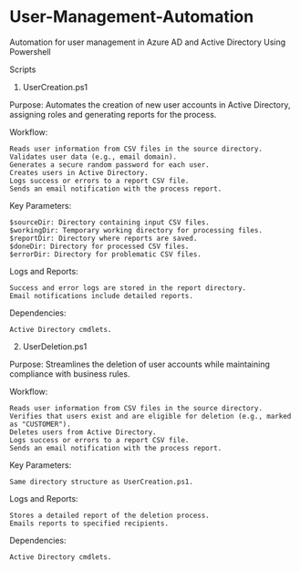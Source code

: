 # User-Management-Automation
Automation for user management in Azure AD and Active Directory Using Powershell

Scripts
1. UserCreation.ps1

Purpose:
Automates the creation of new user accounts in Active Directory, assigning roles and generating reports for the process.

Workflow:

    Reads user information from CSV files in the source directory.
    Validates user data (e.g., email domain).
    Generates a secure random password for each user.
    Creates users in Active Directory.
    Logs success or errors to a report CSV file.
    Sends an email notification with the process report.

Key Parameters:

    $sourceDir: Directory containing input CSV files.
    $workingDir: Temporary working directory for processing files.
    $reportDir: Directory where reports are saved.
    $doneDir: Directory for processed CSV files.
    $errorDir: Directory for problematic CSV files.

Logs and Reports:

    Success and error logs are stored in the report directory.
    Email notifications include detailed reports.

Dependencies:

    Active Directory cmdlets.

2. UserDeletion.ps1

Purpose:
Streamlines the deletion of user accounts while maintaining compliance with business rules.

Workflow:

    Reads user information from CSV files in the source directory.
    Verifies that users exist and are eligible for deletion (e.g., marked as "CUSTOMER").
    Deletes users from Active Directory.
    Logs success or errors to a report CSV file.
    Sends an email notification with the process report.

Key Parameters:

    Same directory structure as UserCreation.ps1.

Logs and Reports:

    Stores a detailed report of the deletion process.
    Emails reports to specified recipients.

Dependencies:

    Active Directory cmdlets.
